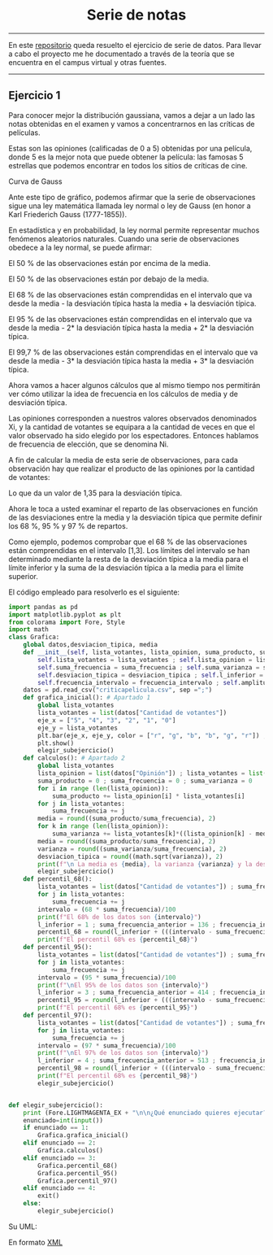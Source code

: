 <h1 align="center">Serie de notas</h1>

---
En este [repositorio](https://github.com/Diegodesantos1/Serie_de_Notas) queda resuelto el ejercicio de serie de datos. Para llevar a cabo el proyecto me he documentado a través de la teoría que se encuentra en el campus virtual y otras fuentes.
***
## Ejercicio 1
Para conocer mejor la distribución gaussiana, vamos a dejar a un lado las notas obtenidas en el examen y vamos a concentrarnos en las críticas de películas.

Estas son las opiniones (calificadas de 0 a 5) obtenidas por una película, donde 5 es la mejor nota que puede obtener la película: las famosas 5 estrellas que podemos encontrar en todos los sitios de críticas de cine.

Curva de Gauss

Ante este tipo de gráfico, podemos afirmar que la serie de observaciones sigue una ley matemática llamada ley normal o ley de Gauss (en honor a Karl Friederich Gauss (1777-1855)).

En estadística y en probabilidad, la ley normal permite representar muchos fenómenos aleatorios naturales. Cuando una serie de observaciones obedece a la ley normal, se puede afirmar:

El 50 % de las observaciones están por encima de la media.

El 50 % de las observaciones están por debajo de la media.

El 68 % de las observaciones están comprendidas en el intervalo que va desde la media - la desviación típica hasta la media + la desviación típica.

El 95 % de las observaciones están comprendidas en el intervalo que va desde la media - 2* la desviación típica hasta la media + 2* la desviación típica.

El 99,7 % de las observaciones están comprendidas en el intervalo que va desde la media - 3* la desviación típica hasta la media + 3* la desviación típica.

Ahora vamos a hacer algunos cálculos que al mismo tiempo nos permitirán ver cómo utilizar la idea de frecuencia en los cálculos de media y de desviación típica.

Las opiniones corresponden a nuestros valores observados denominados Xi, y la cantidad de votantes se equipara a la cantidad de veces en que el valor observado ha sido elegido por los espectadores. Entonces hablamos de frecuencia de elección, que se denomina Ni.

A fin de calcular la media de esta serie de observaciones, para cada observación hay que realizar el producto de las opiniones por la cantidad de votantes:

Lo que da un valor de 1,35 para la desviación típica.

Ahora le toca a usted examinar el reparto de las observaciones en función de las desviaciones entre la media y la desviación típica que permite definir los 68 %, 95 % y 97 % de repartos.

Como ejemplo, podemos comprobar que el 68 % de las observaciones están comprendidas en el intervalo [1,3]. Los límites del intervalo se han determinado mediante la resta de la desviación típica a la media para el límite inferior y la suma de la desviación típica a la media para el límite superior. 

El código empleado para resolverlo es el siguiente: 

```python
import pandas as pd
import matplotlib.pyplot as plt
from colorama import Fore, Style
import math
class Grafica:
    global datos,desviacion_tipica, media
    def __init__(self, lista_votantes, lista_opinion, suma_producto, suma_frecuencia, suma_varianza, media, varianza, desviacion_tipica, l_inferior, suma_frecuencia_anterior, frecuencia_intervalo, amplitud):
        self.lista_votantes = lista_votantes ; self.lista_opinion = lista_opinion ;self.suma_producto = suma_producto
        self.suma_frecuencia = suma_frecuencia ; self.suma_varianza = suma_varianza ; self.media = media ; self.varianza = varianza
        self.desviacion_tipica = desviacion_tipica ; self.l_inferior = l_inferior ; self.suma_frecuencia_anterior = suma_frecuencia_anterior
        self.frecuencia_intervalo = frecuencia_intervalo ; self.amplitud = amplitud
    datos = pd.read_csv("criticapelicula.csv", sep =";")
    def grafica_inicial(): # Apartado 1
        global lista_votantes
        lista_votantes = list(datos["Cantidad de votantes"])
        eje_x = ["5", "4", "3", "2", "1", "0"]
        eje_y = lista_votantes
        plt.bar(eje_x, eje_y, color = ["r", "g", "b", "b", "g", "r"]) ; plt.ylabel("Cantidad de votantes") ; plt.xlabel("Nota de las películas") ; plt.title("Opiniones obtenidas para una película")
        plt.show()
        elegir_subejercicio()
    def calculos(): # Apartado 2
        global lista_votantes
        lista_opinion = list(datos["Opinión"]) ; lista_votantes = list(datos["Cantidad de votantes"])
        suma_producto = 0 ; suma_frecuencia = 0 ; suma_varianza = 0
        for i in range (len(lista_opinion)):
            suma_producto += lista_opinion[i] * lista_votantes[i]
        for j in lista_votantes:
            suma_frecuencia += j
        media = round((suma_producto/suma_frecuencia), 2)
        for k in range (len(lista_opinion)):
            suma_varianza += lista_votantes[k]*((lista_opinion[k] - media)**2)
        media = round((suma_producto/suma_frecuencia), 2)
        varianza = round((suma_varianza/suma_frecuencia), 2)
        desviacion_tipica = round((math.sqrt(varianza)), 2)
        print(f"\n La media es {media}, la varianza {varianza} y la desviación típica {desviacion_tipica} \n ")
        elegir_subejercicio()
    def percentil_68():
        lista_votantes = list(datos["Cantidad de votantes"]) ; suma_frecuencia = 0
        for j in lista_votantes:
            suma_frecuencia += j
        intervalo = (68 * suma_frecuencia)/100
        print(f"El 68% de los datos son {intervalo}")
        l_inferior = 1 ; suma_frecuencia_anterior = 136 ; frecuencia_intervalo = 133 ; amplitud = 1  #Datos sacados de la tabla
        percentil_68 = round(l_inferior + (((intervalo - suma_frecuencia_anterior)/frecuencia_intervalo)* amplitud), 3)
        print(f"El percentil 68% es {percentil_68}")
    def percentil_95():
        lista_votantes = list(datos["Cantidad de votantes"]) ; suma_frecuencia = 0
        for j in lista_votantes:
            suma_frecuencia += j
        intervalo = (95 * suma_frecuencia)/100
        print(f"\nEl 95% de los datos son {intervalo}")
        l_inferior = 3 ; suma_frecuencia_anterior = 414 ; frecuencia_intervalo = 99 ; amplitud = 1  #Datos sacados de la tabla
        percentil_95 = round(l_inferior + (((intervalo - suma_frecuencia_anterior)/frecuencia_intervalo)* amplitud), 3)
        print(f"El percentil 68% es {percentil_95}")
    def percentil_97():
        lista_votantes = list(datos["Cantidad de votantes"]) ; suma_frecuencia = 0
        for j in lista_votantes:
            suma_frecuencia += j
        intervalo = (97 * suma_frecuencia)/100
        print(f"\nEl 97% de los datos son {intervalo}")
        l_inferior = 4 ; suma_frecuencia_anterior = 513 ; frecuencia_intervalo = 40 ; amplitud = 1  #Datos sacados de la tabla
        percentil_98 = round(l_inferior + (((intervalo - suma_frecuencia_anterior)/frecuencia_intervalo)* amplitud), 3)
        print(f"El percentil 68% es {percentil_98}")
        elegir_subejercicio()


def elegir_subejercicio():
    print (Fore.LIGHTMAGENTA_EX + "\n\n¿Qué enunciado quieres ejecutar? \n --> 1: Visualizar la gráfica inicial\n --> 2: Cálculo de media, varianza y desviación típica\n --> 3: Repartos 68% , 95%, 97%\n --> 4: Finalizar el programa\n") ; print(Style.RESET_ALL, end="")
    enunciado=int(input())
    if enunciado == 1:
        Grafica.grafica_inicial()
    elif enunciado == 2:
        Grafica.calculos()
    elif enunciado == 3:
        Grafica.percentil_68()
        Grafica.percentil_95()
        Grafica.percentil_97()
    elif enunciado == 4:
        exit()
    else:
        elegir_subejercicio()
```

Su UML:

En formato [XML]()
